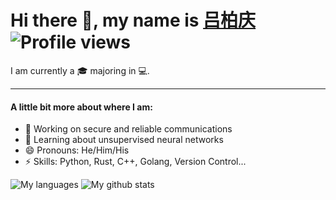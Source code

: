 # Hi there 👋, my name is [吕柏庆](https://skylantern.social) ![Profile views](https://gpvc.arturio.dev/BaiqingL)
I am currently a 🎓 majoring in 💻.

---
#### A little bit more about where I am:

* 🔭 Working on secure and reliable communications
* 🌱 Learning about unsupervised neural networks
* 😄 Pronouns: He/Him/His
* ⚡ Skills: Python, Rust, C++, Golang, Version Control...

![My languages](https://github-readme-stats.vercel.app/api/top-langs/?username=BaiqingL) ![My github stats](https://github-readme-stats.vercel.app/api?username=BaiqingL&show_icons=true)
